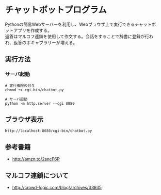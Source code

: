 # チャットボットプログラム
Pythonの簡易Webサーバーを利用し、Webブラウザ上で実行できるチャットボットアプリを作成する。  
返答はマルコフ連鎖を使用して作文する。会話をすることで辞書に登録が行われ、返答のボキャブラリーが増える。

## 実行方法
### サーバ起動
```
# 実行権限の付与
chmod +x cgi-bin/chatbot.py

# サーバ起動
python -m http.server --cgi 8080
```

## ブラウザ表示
```
http://localhost:8080/cgi-bin/chatbot.py
```

## 参考書籍
- http://amzn.to/2sncF6P

## マルコフ連鎖について
- http://crowd-logic.com/blog/archives/33935

